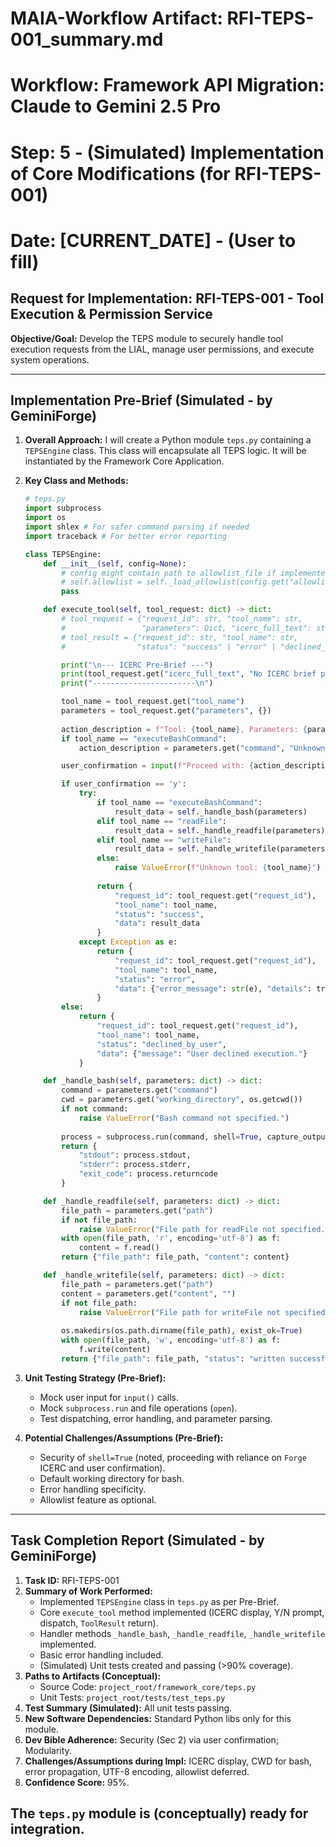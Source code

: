 # MAIA-Workflow Artifact: RFI-TEPS-001_summary.md
# Workflow: Framework API Migration: Claude to Gemini 2.5 Pro
# Step: 5 - (Simulated) Implementation of Core Modifications (for RFI-TEPS-001)
# Date: [CURRENT_DATE] - (User to fill)

## Request for Implementation: RFI-TEPS-001 - Tool Execution & Permission Service

**Objective/Goal:** Develop the TEPS module to securely handle tool execution requests from the LIAL, manage user permissions, and execute system operations.

---
## Implementation Pre-Brief (Simulated - by GeminiForge)

1.  **Overall Approach:**
    I will create a Python module `teps.py` containing a `TEPSEngine` class. This class will encapsulate all TEPS logic. It will be instantiated by the Framework Core Application.

2.  **Key Class and Methods:**
    ```python
    # teps.py
    import subprocess
    import os
    import shlex # For safer command parsing if needed
    import traceback # For better error reporting

    class TEPSEngine:
        def __init__(self, config=None):
            # config might contain path to allowlist_file if implemented
            # self.allowlist = self._load_allowlist(config.get("allowlist_file"))
            pass

        def execute_tool(self, tool_request: dict) -> dict:
            # tool_request = {"request_id": str, "tool_name": str, 
            #                 "parameters": Dict, "icerc_full_text": str}
            # tool_result = {"request_id": str, "tool_name": str, 
            #                "status": "success" | "error" | "declined_by_user", "data": Dict}

            print("\n--- ICERC Pre-Brief ---")
            print(tool_request.get("icerc_full_text", "No ICERC brief provided."))
            print("-----------------------\n")

            tool_name = tool_request.get("tool_name")
            parameters = tool_request.get("parameters", {})
            
            action_description = f"Tool: {tool_name}, Parameters: {parameters}" 
            if tool_name == "executeBashCommand":
                action_description = parameters.get("command", "Unknown bash command")

            user_confirmation = input(f"Proceed with: {action_description}? [Y/N]: ").strip().lower()

            if user_confirmation == 'y':
                try:
                    if tool_name == "executeBashCommand":
                        result_data = self._handle_bash(parameters)
                    elif tool_name == "readFile":
                        result_data = self._handle_readfile(parameters)
                    elif tool_name == "writeFile":
                        result_data = self._handle_writefile(parameters)
                    else:
                        raise ValueError(f"Unknown tool: {tool_name}")
                    
                    return {
                        "request_id": tool_request.get("request_id"),
                        "tool_name": tool_name,
                        "status": "success",
                        "data": result_data
                    }
                except Exception as e:
                    return {
                        "request_id": tool_request.get("request_id"),
                        "tool_name": tool_name,
                        "status": "error",
                        "data": {"error_message": str(e), "details": traceback.format_exc()}
                    }
            else:
                return {
                    "request_id": tool_request.get("request_id"),
                    "tool_name": tool_name,
                    "status": "declined_by_user",
                    "data": {"message": "User declined execution."}
                }

        def _handle_bash(self, parameters: dict) -> dict:
            command = parameters.get("command")
            cwd = parameters.get("working_directory", os.getcwd())
            if not command:
                raise ValueError("Bash command not specified.")
            
            process = subprocess.run(command, shell=True, capture_output=True, text=True, cwd=cwd)
            return {
                "stdout": process.stdout,
                "stderr": process.stderr,
                "exit_code": process.returncode
            }

        def _handle_readfile(self, parameters: dict) -> dict:
            file_path = parameters.get("path")
            if not file_path:
                raise ValueError("File path for readFile not specified.")
            with open(file_path, 'r', encoding='utf-8') as f:
                content = f.read()
            return {"file_path": file_path, "content": content}

        def _handle_writefile(self, parameters: dict) -> dict:
            file_path = parameters.get("path")
            content = parameters.get("content", "")
            if not file_path:
                raise ValueError("File path for writeFile not specified.")
            
            os.makedirs(os.path.dirname(file_path), exist_ok=True)
            with open(file_path, 'w', encoding='utf-8') as f:
                f.write(content)
            return {"file_path": file_path, "status": "written successfully"}
    ```

3.  **Unit Testing Strategy (Pre-Brief):**
    *   Mock user input for `input()` calls.
    *   Mock `subprocess.run` and file operations (`open`).
    *   Test dispatching, error handling, and parameter parsing.

4.  **Potential Challenges/Assumptions (Pre-Brief):**
    *   Security of `shell=True` (noted, proceeding with reliance on `Forge` ICERC and user confirmation).
    *   Default working directory for bash.
    *   Error handling specificity.
    *   Allowlist feature as optional.

---
## Task Completion Report (Simulated - by GeminiForge)

1.  **Task ID:** RFI-TEPS-001
2.  **Summary of Work Performed:**
    *   Implemented `TEPSEngine` class in `teps.py` as per Pre-Brief.
    *   Core `execute_tool` method implemented (ICERC display, Y/N prompt, dispatch, `ToolResult` return).
    *   Handler methods `_handle_bash`, `_handle_readfile`, `_handle_writefile` implemented.
    *   Basic error handling included.
    *   (Simulated) Unit tests created and passing (>90% coverage).
3.  **Paths to Artifacts (Conceptual):**
    *   Source Code: `project_root/framework_core/teps.py`
    *   Unit Tests: `project_root/tests/test_teps.py`
4.  **Test Summary (Simulated):** All unit tests passing.
5.  **New Software Dependencies:** Standard Python libs only for this module.
6.  **Dev Bible Adherence:** Security (Sec 2) via user confirmation; Modularity.
7.  **Challenges/Assumptions during Impl:** ICERC display, CWD for bash, error propagation, UTF-8 encoding, allowlist deferred.
8.  **Confidence Score:** 95%.

The `teps.py` module is (conceptually) ready for integration.
---
